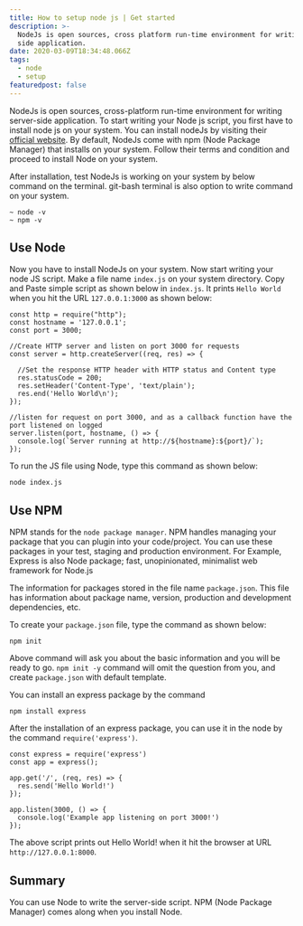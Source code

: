 ```yaml
---
title: How to setup node js | Get started
description: >-
  NodeJs is open sources, cross platform run-time environment for writing server
  side application.
date: 2020-03-09T18:34:48.066Z
tags:
  - node
  - setup
featuredpost: false
---
```

NodeJs is open sources, cross-platform run-time environment for writing server-side application. To start writing your Node js script, you first have to install node js on your system. You can install nodeJs by visiting their [official website](https://nodejs.org/en/download). By default, NodeJs come with npm (Node Package Manager) that installs on your system. Follow their terms and condition and proceed to install Node on your system.

After installation, test NodeJs is working on your system by below command on the terminal. git-bash terminal is also option to write command on your system.

```
~ node -v
~ npm -v
```

## Use Node

Now you have to install NodeJs on your system. Now start writing your node JS script. Make a file name `index.js` on your system directory. Copy and Paste simple script as shown below in `index.js`. It prints `Hello World` when you hit the URL `127.0.0.1:3000` as shown below:


```
const http = require("http");
const hostname = '127.0.0.1';
const port = 3000;

//Create HTTP server and listen on port 3000 for requests
const server = http.createServer((req, res) => {

  //Set the response HTTP header with HTTP status and Content type
  res.statusCode = 200;
  res.setHeader('Content-Type', 'text/plain');
  res.end('Hello World\n');
});

//listen for request on port 3000, and as a callback function have the port listened on logged
server.listen(port, hostname, () => {
  console.log(`Server running at http://${hostname}:${port}/`);
});
```

To run the JS file using Node, type this command as shown below: 

```
node index.js
```

## Use NPM

NPM stands for the `node package manager`. NPM handles managing your package that you can plugin into your code/project. You can use these packages in your test, staging and production environment. For Example, Express is also Node package; fast, unopinionated, minimalist web framework for Node.js

The information for packages stored in the file name `package.json`. This file has information about package name, version, production and development dependencies, etc.

To create your `package.json` file, type the command as shown below:
```
npm init
```
Above command will ask you about the basic information and you will be ready to go. `npm init -y` command will omit the question from you, and create `package.json` with default template.

You can install an express package by the command

```
npm install express
```

After the installation of an express package, you can use it in the node by the command `require('express')`.

```
const express = require('express')
const app = express();

app.get('/', (req, res) => {
  res.send('Hello World!')
});

app.listen(3000, () => {
  console.log('Example app listening on port 3000!')
});
```

The above script prints out Hello World! when it hit the browser at URL `http://127.0.0.1:8000`.

## Summary

You can use Node to write the server-side script. NPM (Node Package Manager) comes along when you install Node.
